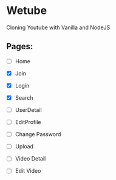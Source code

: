 # Wetube

Cloning Youtube with Vanilla and NodeJS


## Pages:

- [ ] Home
- [x] Join
- [x] Login
- [x] Search
- [ ] UserDetail
- [ ] EditProfile
- [ ] Change Password
- [ ] Upload
- [ ] Video Detail
- [ ] Edit Video

